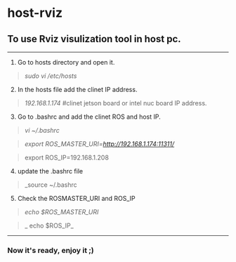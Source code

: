 # host-rviz
## To use Rviz visulization tool in host pc.
---


   1. Go to hosts directory and open it.
   
   > _sudo vi /etc/hosts_
   
   2. In the hosts file add the clinet IP address.
   > _192.168.1.174_ #clinet jetson board or intel nuc board IP address.
   
   3. Go to .bashrc and add the clinet ROS and host IP.
   
   > _vi ~/.bashrc_
   
   > _export ROS_MASTER_URI=http://192.168.1.174:11311/_
   
   > export ROS_IP=192.168.1.208
   
   4. update the .bashrc file
   
   > _source ~/.bashrc
   
   5. Check the ROSMASTER_URI and ROS_IP
    
   > _echo $ROS_MASTER_URI_
   
   >_ echo $ROS_IP_
   
   ---
   
   ### Now it's ready, enjoy it ;)
